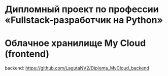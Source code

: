 # Дипломный проект по профессии «Fullstack-разработчик на Python»

# Облачное хранилище My Cloud (frontend)

backend: https://github.com/LagutaNV2/Diploma_MyCloud_backend
